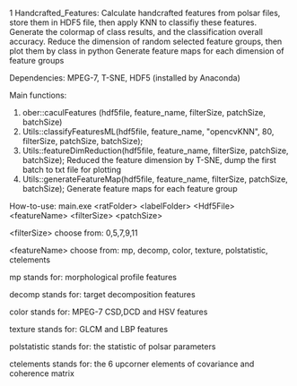1 Handcrafted_Features:
Calculate handcrafted features from polsar files, store them in HDF5 file, then apply KNN to classifiy these features.
Generate the colormap of class results, and the classification overall accuracy.
Reduce the dimension of random selected feature groups, then plot them by class in python
Generate feature maps for each dimension of feature groups

Dependencies: MPEG-7, T-SNE, HDF5 (installed by Anaconda)

Main functions:
1) ober::caculFeatures (hdf5file, feature_name, filterSize, patchSize, batchSize)
2) Utils::classifyFeaturesML(hdf5file, feature_name, "opencvKNN", 80, filterSize, patchSize, batchSize);
3) Utils::featureDimReduction(hdf5file, feature_name, filterSize, patchSize, batchSize);
Reduced the feature dimension by T-SNE, dump the first batch to txt file for plotting
4) Utils::generateFeatureMap(hdf5file, feature_name, filterSize, patchSize, batchSize);
Generate feature maps for each feature group

How-to-use:
main.exe \<ratFolder\> \<labelFolder\> \<Hdf5File\> \<featureName\> \<filterSize\> \<patchSize\>

\<filterSize\> choose from: 0,5,7,9,11

\<featureName\> choose from: mp, decomp, color, texture, polstatistic, ctelements

mp stands for: morphological profile features

decomp stands for: target decomposition features

color stands for: MPEG-7 CSD,DCD and HSV features

texture stands for: GLCM and LBP features

polstatistic stands for: the statistic of polsar parameters

ctelements stands for: the 6 upcorner elements of covariance and coherence matrix